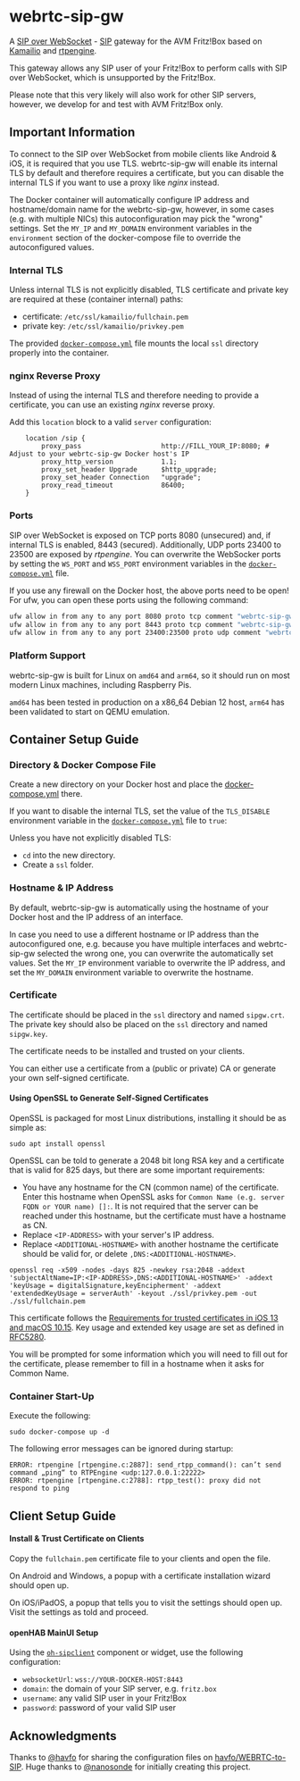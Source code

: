 # webrtc-sip-gw

A [SIP over WebSocket](https://datatracker.ietf.org/doc/html/rfc7118) - [SIP](https://datatracker.ietf.org/doc/html/rfc3261) gateway for the AVM Fritz!Box based on [Kamailio](https://www.kamailio.org/w/) and [rtpengine](https://github.com/sipwise/rtpengine).

This gateway allows any SIP user of your Fritz!Box to perform calls with SIP over WebSocket, which is unsupported by the Fritz!Box.

Please note that this very likely will also work for other SIP servers, however, we develop for and test with AVM Fritz!Box only.

## Important Information

To connect to the SIP over WebSocket from mobile clients like Android & iOS, it is required that you use TLS.
webrtc-sip-gw will enable its internal TLS by default and therefore requires a certificate, but you can disable the internal TLS if you want to use a proxy like _nginx_ instead.

The Docker container will automatically configure IP address and hostname/domain name for the webrtc-sip-gw,
however, in some cases (e.g. with multiple NICs) this autoconfiguration may pick the "wrong" settings.
Set the `MY_IP` and `MY_DOMAIN` environment variables in the `environment` section of the docker-compose file to override the autoconfigured values.

### Internal TLS

Unless internal TLS is not explicitly disabled, TLS certificate and private key are required at these (container internal) paths:

- certificate: `/etc/ssl/kamailio/fullchain.pem`
- private key: `/etc/ssl/kamailio/privkey.pem`

The provided [`docker-compose.yml`](docker-compose.yml) file mounts the local `ssl` directory properly into the container.

### nginx Reverse Proxy

Instead of using the internal TLS and therefore needing to provide a certificate, you can use an existing _nginx_ reverse proxy.

Add this `location` block to a valid `server` configuration:

```
    location /sip {
        proxy_pass                    http://FILL_YOUR_IP:8080; # Adjust to your webrtc-sip-gw Docker host's IP
        proxy_http_version            1.1;
        proxy_set_header Upgrade      $http_upgrade;
        proxy_set_header Connection   "upgrade";
        proxy_read_timeout            86400;
    }
```

### Ports

SIP over WebSocket is exposed on TCP ports 8080 (unsecured) and, if internal TLS is enabled, 8443 (secured).
Additionally, UDP ports 23400 to 23500 are exposed by _rtpengine_.
You can overwrite the WebSocker ports by setting the `WS_PORT` and `WSS_PORT` environment variables in the [`docker-compose.yml`](docker-compose.yml) file.

If you use any firewall on the Docker host, the above ports need to be open!
For ufw, you can open these ports using the following command:

```bash
ufw allow in from any to any port 8080 proto tcp comment "webrtc-sip-gw WebSocket transport"
ufw allow in from any to any port 8443 proto tcp comment "webrtc-sip-gw WebSocket Secure transport"
ufw allow in from any to any port 23400:23500 proto udp comment "webrtc-sip-gw UDP transport"
```

### Platform Support

webrtc-sip-gw is built for Linux on `amd64` and  `arm64`, so it should run on most modern Linux machines, including Raspberry Pis.

`amd64` has been tested in production on a x86_64 Debian 12 host, `arm64` has been validated to start on QEMU emulation.

## Container Setup Guide

### Directory & Docker Compose File

Create a new directory on your Docker host and place the [docker-compose.yml](/docker-compose.yml) there.

If you want to disable the internal TLS, set the value of the `TLS_DISABLE` environment variable in the [`docker-compose.yml`](docker-compose.yml) file to `true`:

Unless you have not explicitly disabled TLS:

- `cd` into the new directory.
- Create a `ssl` folder.

### Hostname & IP Address

By default, webrtc-sip-gw is automatically using the hostname of your Docker host and the IP address of an interface.

In case you need to use a different hostname or IP address than the autoconfigured one,
e.g. because you have multiple interfaces and webrtc-sip-gw selected the wrong one, you can overwrite the automatically set values.
Set the `MY_IP` environment variable to overwrite the IP address, and set the `MY_DOMAIN` environment variable to overwrite the hostname.

### Certificate

The certificate should be placed in the `ssl` directory and named `sipgw.crt`.
The private key should also be placed on the `ssl` directory and named `sipgw.key`.

The certificate needs to be installed and trusted on your clients.

You can either use a certificate from a (public or private) CA or generate your own self-signed certificate.

#### Using OpenSSL to Generate Self-Signed Certificates

OpenSSL is packaged for most Linux distributions, installing it should be as simple as:

```shell
sudo apt install openssl
```

OpenSSL can be told to generate a 2048 bit long RSA key and a certificate that is valid for 825 days, but there are some important requirements:
- You have any hostname for the CN (common name) of the certificate. Enter this hostname when OpenSSL asks for `Common Name (e.g. server FQDN or YOUR name) []:`. It is not required that the server can be reached under this hostname, but the certificate must have a hostname as CN.
- Replace `<IP-ADDRESS>` with your server's IP address.
- Replace `<ADDITIONAL-HOSTNAME>` with another hostname the certificate should be valid for, or delete `,DNS:<ADDITIONAL-HOSTNAME>`.
```shell
openssl req -x509 -nodes -days 825 -newkey rsa:2048 -addext 'subjectAltName=IP:<IP-ADDRESS>,DNS:<ADDITIONAL-HOSTNAME>' -addext 'keyUsage = digitalSignature,keyEncipherment' -addext 'extendedKeyUsage = serverAuth' -keyout ./ssl/privkey.pem -out ./ssl/fullchain.pem
```

This certificate follows the [Requirements for trusted certificates in iOS 13 and macOS 10.15](https://support.apple.com/en-us/HT210176).
Key usage and extended key usage are set as defined in [RFC5280](https://www.rfc-editor.org/rfc/rfc5280#section-4.2.1.12).

You will be prompted for some information which you will need to fill out for the certificate, please remember to fill in a hostname when it asks for Common Name.

### Container Start-Up

Execute the following:

```shell
sudo docker-compose up -d
```

The following error messages can be ignored during startup:

```text
ERROR: rtpengine [rtpengine.c:2887]: send_rtpp_command(): can’t send command „ping“ to RTPEngine <udp:127.0.0.1:22222>
ERROR: rtpengine [rtpengine.c:2788]: rtpp_test(): proxy did not respond to ping
```

## Client Setup Guide

#### Install & Trust Certificate on Clients

Copy the `fullchain.pem` certificate file to your clients and open the file.

On Android and Windows, a popup with a certificate installation wizard should open up.

On iOS/iPadOS, a popup that tells you to visit the settings should open up.
Visit the settings as told and proceed.

#### openHAB MainUI Setup

Using the [`oh-sipclient`](https://openhab.org/docs/ui/components/oh-sipclient.html) component or widget, use the following configuration:

- `websocketUrl`: `wss://YOUR-DOCKER-HOST:8443`
- `domain`: the domain of your SIP server, e.g. `fritz.box`
- `username`: any valid SIP user in your Fritz!Box
- `password`: password of your valid SIP user

## Acknowledgments

Thanks to [@havfo](https://github.com/havfo) for sharing the configuration files on [havfo/WEBRTC-to-SIP](https://github.com/havfo/WEBRTC-to-SIP).
Huge thanks to [@nanosonde](https://github.com/nanosonde) for initially creating this project.
